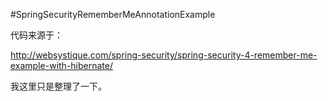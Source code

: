 #SpringSecurityRememberMeAnnotationExample

代码来源于：

http://websystique.com/spring-security/spring-security-4-remember-me-example-with-hibernate/

我这里只是整理了一下。